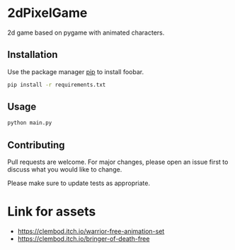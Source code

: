 # 2dPixelGame

2d game based on pygame with animated characters.

## Installation

Use the package manager [pip](https://pip.pypa.io/en/stable/) to install foobar.

```bash
pip install -r requirements.txt
```

## Usage

```bash
python main.py
```

## Contributing
Pull requests are welcome. For major changes, please open an issue first to discuss what you would like to change.

Please make sure to update tests as appropriate.

# Link for assets
* https://clembod.itch.io/warrior-free-animation-set
* https://clembod.itch.io/bringer-of-death-free
